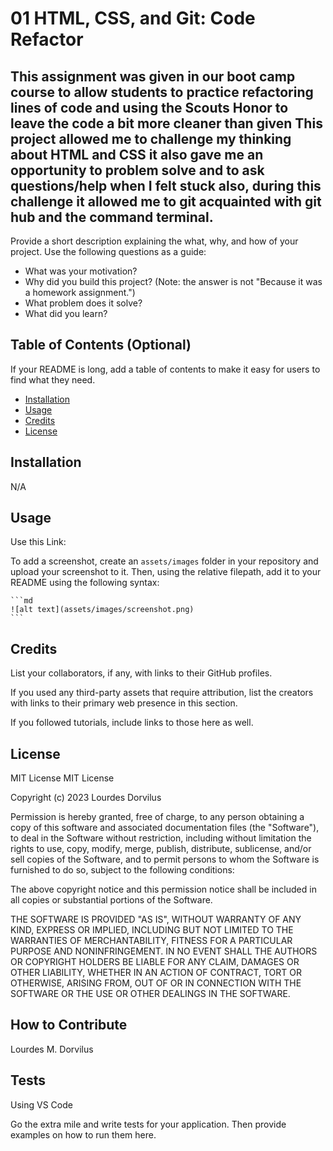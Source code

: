 # 01 HTML, CSS, and Git: Code Refactor

## This assignment was given in our boot camp course to allow students to practice refactoring lines of code and using the Scouts Honor to leave the code a bit more cleaner than given This project allowed me to challenge my thinking about HTML and CSS it also gave me an opportunity to problem solve and to ask questions/help when I felt stuck also, during this challenge it allowed me to git acquainted with git hub and the command terminal. 

Provide a short description explaining the what, why, and how of your project. Use the following questions as a guide:

- What was your motivation?
- Why did you build this project? (Note: the answer is not "Because it was a homework assignment.")
- What problem does it solve?
- What did you learn?

## Table of Contents (Optional)

If your README is long, add a table of contents to make it easy for users to find what they need.

- [Installation](N/A)
- [Usage](#MIT)
- [Credits](#credits)
- [License](#license)

## Installation
N/A

## Usage

Use this Link: 

To add a screenshot, create an `assets/images` folder in your repository and upload your screenshot to it. Then, using the relative filepath, add it to your README using the following syntax:

    ```md
    ![alt text](assets/images/screenshot.png)
    ```

## Credits

List your collaborators, if any, with links to their GitHub profiles.

If you used any third-party assets that require attribution, list the creators with links to their primary web presence in this section.

If you followed tutorials, include links to those here as well.

## License

MIT License
MIT License

Copyright (c) 2023 Lourdes Dorvilus

Permission is hereby granted, free of charge, to any person obtaining a copy
of this software and associated documentation files (the "Software"), to deal
in the Software without restriction, including without limitation the rights
to use, copy, modify, merge, publish, distribute, sublicense, and/or sell
copies of the Software, and to permit persons to whom the Software is
furnished to do so, subject to the following conditions:

The above copyright notice and this permission notice shall be included in all
copies or substantial portions of the Software.

THE SOFTWARE IS PROVIDED "AS IS", WITHOUT WARRANTY OF ANY KIND, EXPRESS OR
IMPLIED, INCLUDING BUT NOT LIMITED TO THE WARRANTIES OF MERCHANTABILITY,
FITNESS FOR A PARTICULAR PURPOSE AND NONINFRINGEMENT. IN NO EVENT SHALL THE
AUTHORS OR COPYRIGHT HOLDERS BE LIABLE FOR ANY CLAIM, DAMAGES OR OTHER
LIABILITY, WHETHER IN AN ACTION OF CONTRACT, TORT OR OTHERWISE, ARISING FROM,
OUT OF OR IN CONNECTION WITH THE SOFTWARE OR THE USE OR OTHER DEALINGS IN THE
SOFTWARE.


## How to Contribute
Lourdes M. Dorvilus
## Tests
Using VS Code

Go the extra mile and write tests for your application. Then provide examples on how to run them here.
